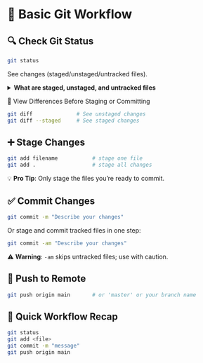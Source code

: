 # 🔄 Basic Git Workflow
## 🔍 Check Git Status
```bash
git status
```
See changes (staged/unstaged/untracked files).

<details>
     <summary style="font-weight:bold;">What are staged, unstaged, and untracked files</summary>

---
1. 🟡 **Untracked Files**

> Files that are **not yet being tracked by Git**.

* These are new files in your working directory.
* Git doesn’t know about them until you explicitly add them.

📦 **Example:**

You create a new file:

```bash
touch newfile.txt
```

Then run:

```bash
git status
```

Git says:

```bash
Untracked files:
  (use "git add <file>..." to include in what will be committed)
        newfile.txt
```

✅ What to do:

```bash
git add newfile.txt  # Moves it to staged state
```

---

2. 🔴 **Unstaged (Modified) Files**

> Files that **Git is tracking**, but you’ve **made changes** to them since the last commit — and **haven’t staged** those changes yet.

📦 **Example:**

You modify `index.js`, then run:

```bash
git status
```

You’ll see something like:

```bash
Changes not staged for commit:
  (use "git add <file>..." to update what will be committed)
        modified: index.js
```

✅ What to do:

```bash
git add index.js  # Stages the modified file
```

---

3. 🟢 **Staged Files**

> Files that are ready to be **committed**. You've told Git, "These are the changes I want to include in the next commit."

📦 **How they get here:**

```bash
git add file.txt
```

Then `git status` will say:

```bash
Changes to be committed:
  (use "git reset HEAD <file>..." to unstage)
        modified: file.txt
```

✅ What to do:

```bash
git commit -m "Update file.txt"
```

---

### 🧠 Summary Table

| State     | Tracked? | In Commit? | Command to Move Forward   |
| --------- | -------- | ---------- | ------------------------- |
| Untracked | ❌ No     | ❌ No       | `git add <file>`          |
| Unstaged  | ✅ Yes    | ❌ No       | `git add <file>`          |
| Staged    | ✅ Yes    | ✅ Ready    | `git commit -m "message"` |

</details>

🔎 View Differences Before Staging or Committing
```bash
git diff              # See unstaged changes
git diff --staged     # See staged changes
```

## ➕ Stage Changes
```bash
git add filename           # stage one file
git add .                  # stage all changes
```
💡 **Pro Tip**: Only stage the files you’re ready to commit.

## ✅ Commit Changes
```bash
git commit -m "Describe your changes"
```
Or stage and commit tracked files in one step:

```bash
git commit -am "Describe your changes"
```
⚠️ **Warning**: `-am` skips untracked files; use with caution.

## 🚀 Push to Remote
```bash
git push origin main       # or 'master' or your branch name
```

## 🧠 Quick Workflow Recap
```bash
git status
git add <file>
git commit -m "message"
git push origin main
```
